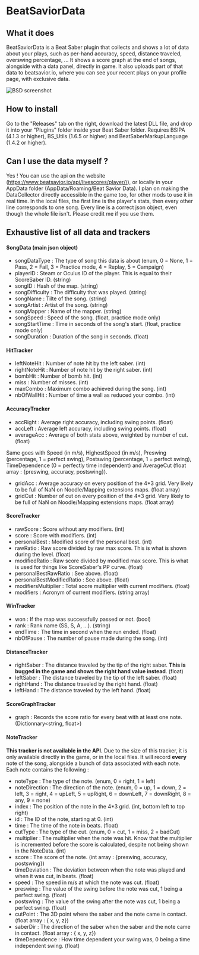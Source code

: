 # BeatSaviorData

## What it does

BeatSaviorData is a Beat Saber plugin that collects and shows a lot of data about your plays, such as per-hand accuracy, speed, distance traveled, overswing percentage, ...
It shows a score graph at the end of songs, alongside with a data panel, directly in game. It also uploads part of that data to beatsavior.io, where you can see your recent plays on your profile page, with exclusive data.

![BSD screenshot](https://github.com/Mystogan98/BeatSaviorData/blob/master/ReadmeImage.png?raw=true)

## How to install

Go to the "Releases" tab on the right, download the latest DLL file, and drop it into your "Plugins" folder inside your Beat Saber folder.
Requires BSIPA (4.1.3 or higher), BS_Utils (1.6.5 or higher) and BeatSaberMarkupLanguage (1.4.2 or higher).

## Can I use the data myself ?

Yes ! You can use the api on the website (https://www.beatsavior.io/api/livescores/player/\<playerId>), or locally in your AppData folder (AppData/Roaming/Beat Savior Data). I plan on making the DataCollector directly accessible in the game too, for other mods to use it in real time. In the local files, the first line is the player's stats, then every other line corresponds to one song. Every line is a correct json object, even though the whole file isn't.
Please credit me if you use them.



## Exhaustive list of all data and trackers

#### SongData (main json object)

- songDataType : The type of song this data is about (enum, 0 = None, 1 = Pass, 2 = Fail, 3 = Practice mode, 4 = Replay, 5 = Campaign)
- playerID : Steam or Oculus ID of the player. This is equal to their ScoreSaber ID. (string)
- songID : Hash of the map. (string)
- songDifficulty : The difficulty that was played. (string)
- songName : Tilte of the song. (string)
- songArtist : Artist of the song. (string)
- songMapper : Name of the mapper. (string)
- songSpeed : Speed of the song. (float, practice mode only)
- songStartTime : Time in seconds of the song's start. (float, practice mode only)
- songDuration : Duration of the song in seconds. (float)

#### HitTracker

- leftNoteHit : Number of note hit by the left saber. (int)
- rightNoteHit : Number of note hit by the right saber. (int)
- bombHit : Number of bomb hit. (int)
- miss : Number of misses. (int)
- maxCombo : Maximum combo achieved during the song. (int)
- nbOfWallHit : Number of time a wall as reduced your combo. (int)

#### AccuracyTracker

- accRight : Average right accuracy, including swing points. (float)
- accLeft : Average left accuracy, including swing points. (float)
- averageAcc : Average of both stats above, weighted by number of cut. (float)

Same goes with Speed (in m/s), HighestSpeed (in m/s), Preswing (percentage, 1 = perfect swing), Postswing (percentage, 1 = perfect swing), TimeDependence (0 = perfectly time independent) and AverageCut (float array : {preswing, accuracy, postswing}).

- gridAcc : Average accuracy on every position of the 4*3 grid. Very likely to be full of NaN on Noodle/Mapping extensions maps. (float array)
- gridCut : Number of cut on every position of the 4*3 grid. Very likely to be full of NaN on Noodle/Mapping extensions maps. (float array)

#### ScoreTracker

- rawScore : Score without any modifiers. (int)
- score : Score with modifiers. (int)
- personalBest : Modified score of the personal best. (int)
- rawRatio : Raw score divided by raw max score. This is what is shown during the level. (float)
- modifiedRatio : Raw score divided by modified max score. This is what is used for things like ScoreSaber's PP curve. (float)
- personalBestRawRatio : See above. (float)
- personalBestModifiedRatio : See above. (float)
- modifiersMultiplier : Total score multiplier with current modifiers. (float)
- modifiers : Acronym of current modifiers. (string array)

#### WinTracker

- won : If the map was successfully passed or not. (bool)
- rank : Rank name (SS, S, A, ...). (string)
- endTime : The time in second when the run ended. (float)
- nbOfPause : The number of pause made during the song. (int)

#### DistanceTracker

- rightSaber : The distance traveled by the tip of the right saber. **This is bugged in the game and shows the right hand value instead**. (float)
- leftSaber : The distance traveled by the tip of the left saber. (float)
- rightHand : The distance traveled by the right hand. (float)
- leftHand : The distance traveled by the left hand. (float)

#### ScoreGraphTracker

- graph : Records the score ratio for every beat with at least one note. (Dictionnary<string, float>)

#### NoteTracker

**This tracker is not available in the API.** Due to the size of this tracker, it is only available directly in the game, or in the local files. It will record **every** note of the song, alongside a bunch of data associated with each note.
Each note contains the following : 

- noteType : The type of the note. (enum, 0 = right, 1 = left)
- noteDirection : The direction of the note. (enum, 0 = up, 1 = down, 2 = left, 3 = right, 4 = upLeft, 5 = upRight, 6 = downLeft, 7 = downRight, 8 = any, 9 = none)
- index : The position of the note in the 4*3 grid. (int, bottom left to top right)
- id : The ID of the note, starting at 0. (int)
- time : The time of the note in beats. (float)
- cutType : The type of the cut. (enum, 0 = cut, 1 = miss, 2 = badCut)
- multiplier : The multiplier when the note was hit. Know that the multiplier is incremented before the score is calculated, despite not being shown in the NoteData. (int)
- score : The score of the note. (int array : {preswing, accuracy, postswing})
- timeDeviation : The deviation between when the note was played and when it was cut, in beats. (float)
- speed : The speed in m/s at which the note was cut. (float)
- preswing : The value of the swing before the note was cut, 1 being a perfect swing. (float)
- postswing : The value of the swing after the note was cut, 1 being a perfect swing. (float)
- cutPoint : The 3D point where the saber and the note came in contact. (float array : { x, y, z})
- saberDir : The direction of the saber when the saber and the note came in contact. (float array : { x, y, z})
- timeDependence : How time dependent your swing was, 0 being a time independent swing. (float)
